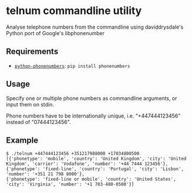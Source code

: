 telnum commandline utility
==========================

Analyse telephone numbers from the commandline using daviddrysdale's Python
port of Google's libphonenumber

Requirements
------------

* [`python-phonenumbers`](https://github.com/daviddrysdale/python-phonenumbers): `pip install phonenumbers`

Usage
-----

Specify one or multiple phone numbers as commandline arguments, or input them
on stdin.

Phone numbers have to be internationally unique, i.e. "+447444123456" instead
of "07444123456".

Example
-------

```
$ ./telnum +447444123456 +351217988000 +17034800500
[{'phonetype': 'mobile', 'country': 'United Kingdom', 'city': 'United Kingdom', 'carrier': 'Vodafone', 'number': '+44 7444 123456'}, 
{'phonetype': 'fixed-line', 'country': 'Portugal', 'city': 'Lisbon', 'number': '+351 21 798 8000'}, 
{'phonetype': 'fixed-line or mobile', 'country': 'United States', 'city': 'Virginia', 'number': '+1 703-480-0500'}]      
```
